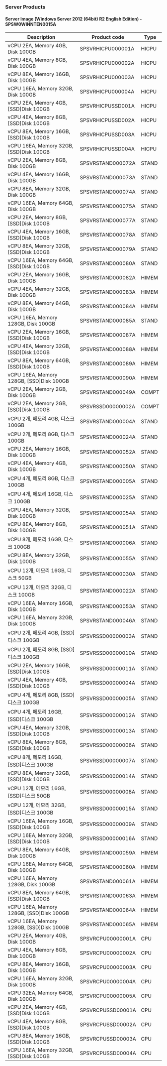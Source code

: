 ### Server Products
#### Server Image (Windows Server 2012 (64bit) R2 English Edition) - SPSW0WINNTEN0015A

Description | Product code | Type
-- | -- | --
vCPU 2EA, Memory 4GB, Disk 100GB | SPSVRHICPU000001A | HICPU
vCPU 4EA, Memory 8GB, Disk 100GB | SPSVRHICPU000002A | HICPU
vCPU 8EA, Memory 16GB, Disk 100GB | SPSVRHICPU000003A | HICPU
vCPU 16EA, Memory 32GB, Disk 100GB | SPSVRHICPU000004A | HICPU
vCPU 2EA, Memory 4GB, [SSD]Disk 100GB | SPSVRHICPUSSD001A | HICPU
vCPU 4EA, Memory 8GB, [SSD]Disk 100GB | SPSVRHICPUSSD002A | HICPU
vCPU 8EA, Memory 16GB, [SSD]Disk 100GB | SPSVRHICPUSSD003A | HICPU
vCPU 16EA, Memory 32GB, [SSD]Disk 100GB | SPSVRHICPUSSD004A | HICPU
vCPU 2EA, Memory 8GB, Disk 100GB | SPSVRSTAND000072A | STAND
vCPU 4EA, Memory 16GB, Disk 100GB | SPSVRSTAND000073A | STAND
vCPU 8EA, Memory 32GB, Disk 100GB | SPSVRSTAND000074A | STAND
vCPU 16EA, Memory 64GB, Disk 100GB | SPSVRSTAND000075A | STAND
vCPU 2EA, Memory 8GB, [SSD]Disk 100GB | SPSVRSTAND000077A | STAND
vCPU 4EA, Memory 16GB, [SSD]Disk 100GB | SPSVRSTAND000078A | STAND
vCPU 8EA, Memory 32GB, [SSD]Disk 100GB | SPSVRSTAND000079A | STAND
vCPU 16EA, Memory 64GB, [SSD]Disk 100GB | SPSVRSTAND000080A | STAND
vCPU 2EA, Memory 16GB, Disk 100GB | SPSVRSTAND000082A | HIMEM
vCPU 4EA, Memory 32GB, Disk 100GB | SPSVRSTAND000083A | HIMEM
vCPU 8EA, Memory 64GB, Disk 100GB | SPSVRSTAND000084A | HIMEM
vCPU 16EA, Memory 128GB, Disk 100GB | SPSVRSTAND000085A | STAND
vCPU 2EA, Memory 16GB, [SSD]Disk 100GB | SPSVRSTAND000087A | HIMEM
vCPU 4EA, Memory 32GB, [SSD]Disk 100GB | SPSVRSTAND000088A | HIMEM
vCPU 8EA, Memory 64GB, [SSD]Disk 100GB | SPSVRSTAND000089A | HIMEM
vCPU 16EA, Memory 128GB, [SSD]Disk 100GB | SPSVRSTAND000090A | HIMEM
vCPU 2EA, Memory 2GB, Disk 100GB | SPSVRSTAND000049A | COMPT
vCPU 2EA, Memory 2GB, [SSD]Disk 100GB | SPSVRSSD00000002A | COMPT
vCPU 2개, 메모리 4GB, 디스크 100GB | SPSVRSTAND000004A | STAND
vCPU 2개, 메모리 8GB, 디스크 100GB | SPSVRSTAND000024A | STAND
vCPU 2EA, Memory 16GB, Disk 100GB | SPSVRSTAND000052A | STAND
vCPU 4EA, Memory 4GB, Disk 100GB | SPSVRSTAND000050A | STAND
vCPU 4개, 메모리 8GB, 디스크 100GB | SPSVRSTAND000005A | STAND
vCPU 4개, 메모리 16GB, 디스크 100GB | SPSVRSTAND000025A | STAND
vCPU 4EA, Memory 32GB, Disk 100GB | SPSVRSTAND000054A | STAND
vCPU 8EA, Memory 8GB, Disk 100GB | SPSVRSTAND000051A | STAND
vCPU 8개, 메모리 16GB, 디스크 100GB | SPSVRSTAND000006A | STAND
vCPU 8EA, Memory 32GB, Disk 100GB | SPSVRSTAND000055A | STAND
vCPU 12개, 메모리 16GB, 디스크 50GB | SPSVRSTAND000030A | STAND
vCPU 12개, 메모리 32GB, 디스크 100GB | SPSVRSTAND000022A | STAND
vCPU 16EA, Memory 16GB, Disk 100GB | SPSVRSTAND000053A | STAND
vCPU 16EA, Memory 32GB, Disk 100GB | SPSVRSTAND000046A | STAND
vCPU 2개, 메모리 4GB, [SSD]디스크 100GB | SPSVRSSD00000003A | STAND
vCPU 2개, 메모리 8GB, [SSD]디스크 100GB | SPSVRSSD00000010A | STAND
vCPU 2EA, Memory 16GB, [SSD]Disk 100GB | SPSVRSSD00000011A | STAND
vCPU 4EA, Memory 4GB, [SSD]Disk 100GB | SPSVRSSD00000004A | STAND
vCPU 4개, 메모리 8GB, [SSD]디스크 100GB | SPSVRSSD00000005A | STAND
vCPU 4개, 메모리 16GB, [SSD]디스크 100GB | SPSVRSSD00000012A | STAND
vCPU 4EA, Memory 32GB, [SSD]Disk 100GB | SPSVRSSD00000013A | STAND
vCPU 8EA, Memory 8GB, [SSD]Disk 100GB | SPSVRSSD00000006A | STAND
vCPU 8개, 메모리 16GB, [SSD]디스크 100GB | SPSVRSSD00000007A | STAND
vCPU 8EA, Memory 32GB, [SSD]Disk 100GB | SPSVRSSD00000014A | STAND
vCPU 12개, 메모리 16GB, [SSD]디스크 50GB | SPSVRSSD00000008A | STAND
vCPU 12개, 메모리 32GB, [SSD]디스크 100GB | SPSVRSSD00000015A | STAND
vCPU 16EA, Memory 16GB, [SSD]Disk 100GB | SPSVRSSD00000009A | STAND
vCPU 16EA, Memory 32GB, [SSD]Disk 100GB | SPSVRSSD00000016A | STAND
vCPU 8EA, Memory 64GB, Disk 100GB | SPSVRSTAND000059A | HIMEM
vCPU 16EA, Memory 64GB, Disk 100GB | SPSVRSTAND000060A | HIMEM
vCPU 16EA, Memory 128GB, Disk 100GB | SPSVRSTAND000061A | HIMEM
vCPU 8EA, Memory 64GB, [SSD]Disk 100GB | SPSVRSTAND000063A | HIMEM
vCPU 16EA, Memory 128GB, [SSD]Disk 100GB | SPSVRSTAND000064A | HIMEM
vCPU 16EA, Memory 128GB, [SSD]Disk 100GB | SPSVRSTAND000065A | HIMEM
vCPU 2EA, Memory 4GB, Disk 100GB | SPSVRCPU00000001A | CPU
vCPU 4EA, Memory 8GB, Disk 100GB | SPSVRCPU00000002A | CPU
vCPU 8EA, Memory 16GB, Disk 100GB | SPSVRCPU00000003A | CPU
vCPU 16EA, Memory 32GB, Disk 100GB | SPSVRCPU00000004A | CPU
vCPU 32EA, Memory 64GB, Disk 100GB | SPSVRCPU00000005A | CPU
vCPU 2EA, Memory 4GB, [SSD]Disk 100GB | SPSVRCPUSSD00001A | CPU
vCPU 4EA, Memory 8GB, [SSD]Disk 100GB | SPSVRCPUSSD00002A | CPU
vCPU 8EA, Memory 16GB, [SSD]Disk 100GB | SPSVRCPUSSD00003A | CPU
vCPU 16EA, Memory 32GB, [SSD]Disk 100GB | SPSVRCPUSSD00004A | CPU
